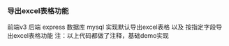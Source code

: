 ### 导出excel表格功能
  前端v3 后端 express 数据库 mysql
  实现默认导出excel表格 以及 按指定字段导出excel表格功能
  注：以上代码都做了注释，基础demo实现
